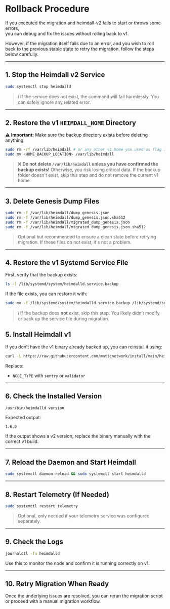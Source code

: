 # Rollback Procedure

If you executed the migration and heimdall-v2 fails to start or throws some errors,  
you can debug and fix the issues without rolling back to v1.

However, if the migration itself fails due to an error,
and you wish to roll back to the previous stable state to retry the migration, follow the steps below carefully.

---

## 1. Stop the Heimdall v2 Service

```bash
sudo systemctl stop heimdalld
````

> ℹ️ If the service does not exist, the command will fail harmlessly. You can safely ignore any related error.

---

## 2. Restore the v1 `HEIMDALL_HOME` Directory

⚠️ **Important:** Make sure the backup directory exists before deleting anything.

```bash
sudo rm -rf /var/lib/heimdall # or any other v1 home you used as flag in the script (`--heimdall-v1-home`)
sudo mv <HOME_BACKUP_LOCATION> /var/lib/heimdall
```

> ❌ **Do not delete `/var/lib/heimdall` unless you have confirmed the backup exists!**
> Otherwise, you risk losing critical data.
> If the backup folder doesn't exist, skip this step and do not remove the current v1 home

---

## 3. Delete Genesis Dump Files

```bash
sudo rm -f /var/lib/heimdall/dump_genesis.json
sudo rm -f /var/lib/heimdall/dump_genesis.json.sha512
sudo rm -f /var/lib/heimdall/migrated_dump_genesis.json
sudo rm -f /var/lib/heimdall/migrated_dump_genesis.json.sha512
```

> Optional but recommended to ensure a clean state before retrying migration.
> If these files do not exist, it's not a problem.
---

## 4. Restore the v1 Systemd Service File

First, verify that the backup exists:

```bash
ls -l /lib/systemd/system/heimdalld.service.backup
```

If the file exists, you can restore it with:

```bash
sudo mv -f /lib/systemd/system/heimdalld.service.backup /lib/systemd/system/heimdalld.service
```

> ℹ️ If the backup does **not** exist, skip this step.
> You likely didn’t modify or back up the service file during migration.

## 5. Install Heimdall v1

If you don’t have the v1 binary already backed up, you can reinstall it using:

```bash
curl -L https://raw.githubusercontent.com/maticnetwork/install/main/heimdall.sh | bash -s -- v1.6.0 mainnet <NODE_TYPE>
```

Replace:
* `NODE_TYPE` with `sentry` or `validator`

---

## 6. Check the Installed Version

```bash
/usr/bin/heimdalld version
```

Expected output:

```
1.6.0
```

If the output shows a v2 version, replace the binary manually with the correct v1 build.

---

## 7. Reload the Daemon and Start Heimdall

```bash
sudo systemctl daemon-reload && sudo systemctl start heimdalld
```

---

## 8. Restart Telemetry (If Needed)

```bash
sudo systemctl restart telemetry
```

> Optional, only needed if your telemetry service was configured separately.

---

## 9. Check the Logs

```bash
journalctl -fu heimdalld
```

Use this to monitor the node and confirm it is running correctly on v1.

---

## 10. Retry Migration When Ready

Once the underlying issues are resolved, you can rerun the migration script or proceed with a manual migration workflow.
